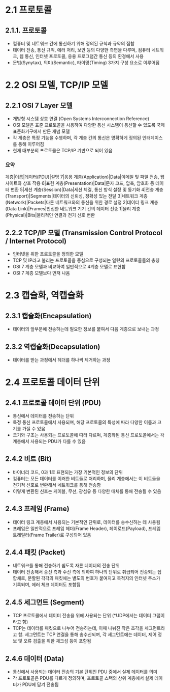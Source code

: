 # 2.1 프로토콜
## 2.1.1. 프로토콜
  - 컴퓨터 및 네트워크 간에 통신하기 위해 정의된 규칙과 규약의 집합
  - 데이터 전송, 통신 규칙, 에러 처리, 보안 등의 다양한 측면을 다루며, 컴퓨터 네트워크, 웹 통신, 인터넷 프로토콜, 응용 프로그램간 통신 등의 환경에서 사용
  - 문법(Synytax), 의미(Semantic), 타이밍(Timing) 3가지 구성 요소로 이루어짐
# 2.2 OSI 모델, TCP/IP 모델

## 2.2.1 OSI 7 Layer 모델
  - 개방형 시스템 상호 연결 (Open Systems Interconnection Reference)
  - OSI 모델은 표준 프로토콜을 사용하여 다양한 통신 시스템이 통신할 수 있도록 국제표준화기구에서 만든 개념 모델
  - 각 계층은 특정 기능을 수행하며, 각 계층 간의 통신은 명확하게 정의된 인터페이스를 통해 이루어짐
  - 현재 대부분의 프로토콜은 TCP/IP 기반으로 되어 있음
  ### 요약
  계층|이름|데이터(PDU)|설명
  7|응용 계층(Application)|Data|이메일 및 파일 전송, 웹사이트와 상호 작용
  6|표현 계층(Presentation)|Data|문자 코드, 압축, 암호화 등 데이터 변환
  5|세션 계층(Session)|Data|세션 체결, 통신 방식 설정 및 동기화
  4|전송 계층(Transport)|Segments|데이터의 신뢰성, 정확성 있는 전달
  3|네트워크 계층(Network)|Packets|다른 네트워크와의 통신을 위한 경로 설정
  2|데이터 링크 계층(Data Link)|Frames|인접한 네트워크 기기 간의 데이터 전송
  1|물리 계층(Physical)|Bits|물리적인 연결과 전기 신호 변환
## 2.2.2 TCP/IP 모델 (Transmission Control Protocol / Internet Protocol)
  - 인터넷을 위한 프로토콜을 정의한 모델
  - TCP 및 IP라고 불리는 프로토콜을 중심으로 구성되는 일련의 프로토콜들의 총칭
  - OSI 7 계층 모델과 비교하여 일반적으로 4계층 모델로 표현함
  - OSI 7 계층 모델보다 먼저 나옴

# 2.3 캡슐화, 역캡슐화
## 2.3.1 캡슐화(Encapsulation)
  - 데이터의 앞부분에 전송하는데 필요한 정보를 붙여서 다음 계층으로 보내는 과정
## 2.3.2 역캡슐화(Decapsulation)
  - 데이터를 받는 과정에서 헤더를 하나씩 제거하는 과정

# 2.4 프로토콜 데이터 단위 
## 2.4.1 프로토콜 데이터 단위 (PDU)
  - 통신에서 데이터를 전송하는 단위
  - 특정 통신 프로토콜에서 사용되며, 해당 프로토콜의 특성에 따라 다양한 이름과 크기를 가질 수 있음
  - 크기와 구조는 사용되는 프로토콜에 따라 다르며, 계층화된 통신 프로토콜에서는 각 계층에서 사용되는 PDU가 다를 수 있음
## 2.4.2 비트 (Bit)
  - 바이너리 코드, 0과 1로 표현되는 가장 기본적인 정보의 단위
  - 컴퓨터는 모든 데이터를 이러한 비트들로 처리하며, 물리 계층에서는 이 비트들을 전기적 신호로 변환해서 네트워크를 통해 전송함
  - 이렇게 변환된 신호는 케이블, 무선, 광섬유 등 다양한 매체를 통해 전송될 수 있음
## 2.4.3 프레임 (Frame)
  - 데이터 링크 계층에서 사용되는 기본적인 단위로, 데이터를 송수신하는 데 사용됨
  - 프레임은 일반적으로 프레임 헤더(Frame Header), 페이로드(Payload), 프레임 트레일러(Frame Trailer)로 구성되어 있음
## 2.4.4 패킷 (Packet)
  - 네트워크를 통해 전송하기 쉽도록 자른 데이터의 전송 단위
  - 데이터 전송해서 송신 측과 수신 측에 의하여 하나의 단위로 취급되어 전송되는 집합체로, 분할된 각각의 패킷에는 별도의 번호가 붙여지고 목적지의 인터넷 주소가 기록되며, 에러 체크 데이터도 포함됨
## 2.4.5 세그먼트 (Segment)
  - TCP 프로토콜에서 데이터 전송을 위해 사용되는 단위 (*UDP에서는 데이터 그램이라고 함)
  - TCP는 데이터를 패킷으로 나누어 전송하는데, 이때 나눠진 작은 조각을 세그먼트라고 함. 세그먼트는 TCP 연결을 통해 송수신되며, 각 세그먼트에는 데이터, 제어 정보 및 오류 검출을 위한 체크섬 등이 포함됨
## 2.4.6 데이터 (Data)
  - 통신에서 사용되는 데이터 전송의 기본 단위인 PDU 중에서 실제 데이터를 의미
  - 각 프로토콜은 PDU를 다르게 정의하며, 프로토콜 스택의 상위 계층에서 실제 데이터가 PDU에 담겨 전송됨